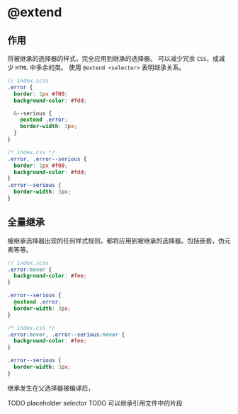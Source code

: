 # @extend

## 作用

将被继承的选择器的样式，完全应用到继承的选择器。
可以减少冗余 `CSS`，或减少 `HTML` 中多余的类。
使用 `@extend <selector>` 表明继承关系。

```scss
// index.scss
.error {
  border: 1px #f00;
  background-color: #fdd;

  &--serious {
    @extend .error;
    border-width: 3px;
  }
}
```

```css
/* index.css */
.error, .error--serious {
  border: 1px #f00;
  background-color: #fdd;
}
.error--serious {
  border-width: 3px;
}
```

## 全量继承

被继承选择器出现的任何样式规则，都将应用到被继承的选择器。包括嵌套，伪元素等等。

```scss
// index.scss
.error:hover {
  background-color: #fee;
}

.error--serious {
  @extend .error;
  border-width: 3px;
}
```

```css
/* index.css */
.error:hover, .error--serious:hover {
  background-color: #fee;
}

.error--serious {
  border-width: 3px;
}
```

继承发生在父选择器被编译后，

TODO placeholder selector
TODO 可以继承引用文件中的片段
